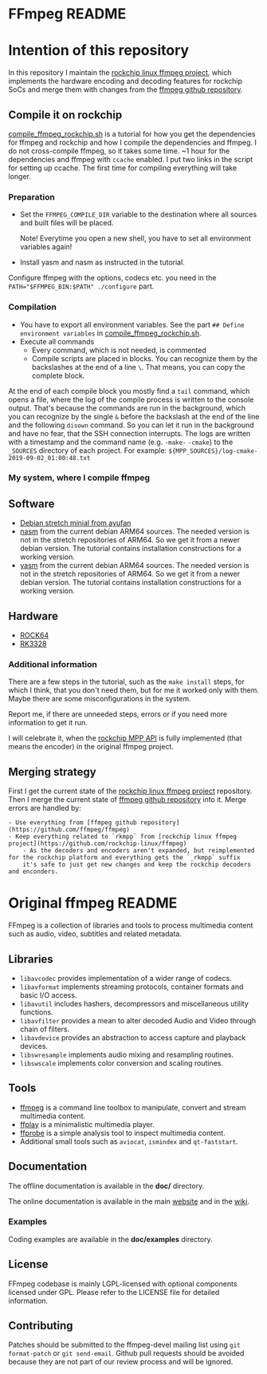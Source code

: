 FFmpeg README
=============

# Intention of this repository

In this repository I maintain the [rockchip linux ffmpeg project](https://github.com/rockchip-linux/ffmpeg),
which implements the hardware encoding and decoding features for rockchip SoCs and merge them with
changes from the [ffmpeg github repository](https://github.com/ffmpeg/ffmpeg).

## Compile it on rockchip

[compile_ffmpeg_rockchip.sh](compile_ffmpeg_rockchip.sh) is a tutorial for how you get the dependencies for ffmpeg and rockchip
and how I compile the dependencies and ffmpeg. I do not cross-compile ffmpeg, so it takes some time. ~1 hour for the dependencies and ffmpeg
with `ccache` enabled. I put two links in the script for setting up ccache. The first time for compiling everything will take longer.

### Preparation

- Set the `FFMPEG_COMPILE_DIR` variable to the destination where all sources and built files will be placed.

	Note! Everytime you open a new shell, you have to set all environment variables again!

- Install yasm and nasm as instructed in the tutorial.

Configure ffmpeg with the options, codecs etc. you need in the `PATH="$FFMPEG_BIN:$PATH" ./configure` part.

### Compilation

- You have to export all environment variables. See the part `## Define environment variables` in [compile_ffmpeg_rockchip.sh](compile_ffmpeg_rockchip.sh).
- Execute all commands
	- Every command, which is not needed, is commented
	- Compile scripts are placed in blocks. You can recognize them by the backslashes at the end of a line `\`.
	That means, you can copy the complete block.

At the end of each compile block you mostly find a `tail` command, which opens a file, where the log of the compile process is written to the console output.
That's because the commands are run in the background, which you can recognize by the single `&` before the backslash at the end of the line
and the following `disown` command.
So you can let it run in the background and have no fear, that the SSH connection interrupts.
The logs are written with a timestamp and the command name (e.g. `-make-` `-cmake`) to the `_SOURCES` directory of each project.
For example: `${MPP_SOURCES}/log-cmake-2019-09-02_01:00:48.txt`


### My system, where I compile ffmpeg

## Software

- [Debian stretch minial from ayufan](https://github.com/ayufan-rock64/linux-build/releases)
- [nasm](https://www.nasm.us/) from the current debian ARM64 sources. The needed version is not in the stretch repositories of ARM64.
So we get it from a newer debian version.
The tutorial contains installation constructions for a working version.
- [yasm](http://yasm.tortall.net/) from the current debian ARM64 sources. The needed version is not in the stretch repositories of ARM64.
So we get it from a newer debian version.
The tutorial contains installation constructions for a working version.

## Hardware

- [ROCK64](https://www.pine64.org/devices/single-board-computers/rock64/)
- [RK3328](http://opensource.rock-chips.com/wiki_RK3328)

### Additional information

There are a few steps in the tutorial, such as the `make install` steps, for which I think, that you don't need them, but for me
it worked only with them. Maybe there are some misconfigurations in the system.

Report me, if there are unneeded steps, errors or if you need more information to get it run.

I will celebrate it, when the [rockchip MPP API](https://trac.ffmpeg.org/wiki/HWAccelIntro)
is fully implemented (that means the encoder) in the original ffmpeg project.

## Merging strategy

First I get the current state of the [rockchip linux ffmpeg project](https://github.com/rockchip-linux/ffmpeg) repository.
Then I merge the current state of [ffmpeg github repository](https://github.com/ffmpeg/ffmpeg) into it.
Merge errors are handled by:

	- Use everything from [ffmpeg github repository](https://github.com/ffmpeg/ffmpeg)
	- Keep everything related to `rkmpp` from [rockchip linux ffmpeg project](https://github.com/rockchip-linux/ffmpeg)
		- As the decoders and encoders aren't expanded, but reimplemented for the rockchip platform and everything gets the `_rkmpp` suffix
		it's safe to just get new changes and keep the rockchip decoders and enconders.

# Original ffmpeg README

FFmpeg is a collection of libraries and tools to process multimedia content
such as audio, video, subtitles and related metadata.

## Libraries

* `libavcodec` provides implementation of a wider range of codecs.
* `libavformat` implements streaming protocols, container formats and basic I/O access.
* `libavutil` includes hashers, decompressors and miscellaneous utility functions.
* `libavfilter` provides a mean to alter decoded Audio and Video through chain of filters.
* `libavdevice` provides an abstraction to access capture and playback devices.
* `libswresample` implements audio mixing and resampling routines.
* `libswscale` implements color conversion and scaling routines.

## Tools

* [ffmpeg](https://ffmpeg.org/ffmpeg.html) is a command line toolbox to
  manipulate, convert and stream multimedia content.
* [ffplay](https://ffmpeg.org/ffplay.html) is a minimalistic multimedia player.
* [ffprobe](https://ffmpeg.org/ffprobe.html) is a simple analysis tool to inspect
  multimedia content.
* Additional small tools such as `aviocat`, `ismindex` and `qt-faststart`.

## Documentation

The offline documentation is available in the **doc/** directory.

The online documentation is available in the main [website](https://ffmpeg.org)
and in the [wiki](https://trac.ffmpeg.org).

### Examples

Coding examples are available in the **doc/examples** directory.

## License

FFmpeg codebase is mainly LGPL-licensed with optional components licensed under
GPL. Please refer to the LICENSE file for detailed information.

## Contributing

Patches should be submitted to the ffmpeg-devel mailing list using
`git format-patch` or `git send-email`. Github pull requests should be
avoided because they are not part of our review process and will be ignored.
